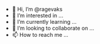 - 👋 Hi, I’m @ragevaks
- 👀 I’m interested in ...
- 🌱 I’m currently learning ...
- 💞️ I’m looking to collaborate on ...
- 📫 How to reach me ...

<!---
ragevaks/ragevaks is a ✨ special ✨ repository because its `README.md` (this file) appears on your GitHub profile.
You can click the Preview link to take a look at your changes.
--->
